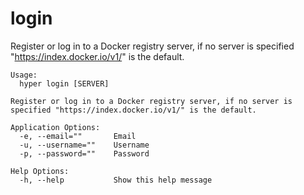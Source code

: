 # login

Register or log in to a Docker registry server, if no server is
specified "https://index.docker.io/v1/" is the default.

```
Usage:
  hyper login [SERVER]

Register or log in to a Docker registry server, if no server is
specified "https://index.docker.io/v1/" is the default.

Application Options:
  -e, --email=""       Email
  -u, --username=""    Username
  -p, --password=""    Password

Help Options:
  -h, --help           Show this help message
```
